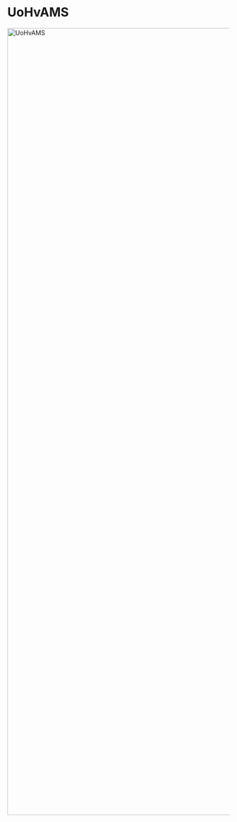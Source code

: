# UoHvAMS
<img width="1783" alt="UoHvAMS" src="https://user-images.githubusercontent.com/39663257/193100344-86fbe6d4-f16c-41de-bec7-fc8c07248838.png">
